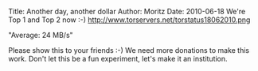 Title:  Another day, another dollar
Author: Moritz 
Date: 2010-06-18
We're Top 1 and Top 2 now :-)
<http://www.torservers.net/torstatus18062010.png>

"Average: 24 MB/s"

Please show this to your friends :-) We need more donations to make this
work. Don't let this be a fun experiment, let's make it an institution.
